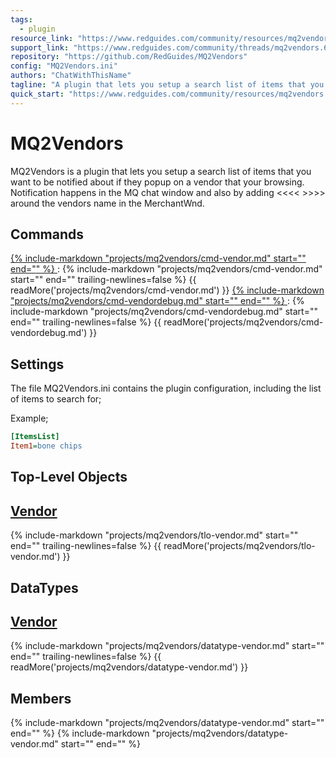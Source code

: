 ```yaml
---
tags:
  - plugin
resource_link: "https://www.redguides.com/community/resources/mq2vendors.206/"
support_link: "https://www.redguides.com/community/threads/mq2vendors.66898/"
repository: "https://github.com/RedGuides/MQ2Vendors"
config: "MQ2Vendors.ini"
authors: "ChatWithThisName"
tagline: "A plugin that lets you setup a search list of items that you want to be notified about if they popup on a vendor that your browsing."
quick_start: "https://www.redguides.com/community/resources/mq2vendors.206/"
---
```


# MQ2Vendors

<!--desc-start-->
MQ2Vendors is a plugin that lets you setup a search list of items that you want to be notified about if they popup on a vendor that your browsing. 
Notification happens in the MQ chat window and also by adding &lt;&lt;&lt;&lt; &gt;&gt;&gt;&gt; around the vendors name in the MerchantWnd.
<!--desc-end-->

## Commands

<a href="cmd-vendor/">
{% 
  include-markdown "projects/mq2vendors/cmd-vendor.md" 
  start="<!--cmd-syntax-start-->" 
  end="<!--cmd-syntax-end-->" 
%}
</a>
:    {% include-markdown "projects/mq2vendors/cmd-vendor.md" 
        start="<!--cmd-desc-start-->" 
        end="<!--cmd-desc-end-->" 
        trailing-newlines=false 
     %} {{ readMore('projects/mq2vendors/cmd-vendor.md') }}

<a href="cmd-vendordebug/">
{% 
  include-markdown "projects/mq2vendors/cmd-vendordebug.md" 
  start="<!--cmd-syntax-start-->" 
  end="<!--cmd-syntax-end-->" 
%}
</a>
:    {% include-markdown "projects/mq2vendors/cmd-vendordebug.md" 
        start="<!--cmd-desc-start-->" 
        end="<!--cmd-desc-end-->" 
        trailing-newlines=false 
     %} {{ readMore('projects/mq2vendors/cmd-vendordebug.md') }}

## Settings

The file MQ2Vendors.ini contains the plugin configuration, including the list of items to search for;

Example;

```ini
[ItemsList]
Item1=bone chips
```

## Top-Level Objects

## [Vendor](tlo-vendor.md)
{% include-markdown "projects/mq2vendors/tlo-vendor.md" start="<!--tlo-desc-start-->" end="<!--tlo-desc-end-->" trailing-newlines=false %} {{ readMore('projects/mq2vendors/tlo-vendor.md') }}

## DataTypes

## [Vendor](datatype-vendor.md)
{% include-markdown "projects/mq2vendors/datatype-vendor.md" start="<!--dt-desc-start-->" end="<!--dt-desc-end-->" trailing-newlines=false %} {{ readMore('projects/mq2vendors/datatype-vendor.md') }}

<h2>Members</h2>
{% include-markdown "projects/mq2vendors/datatype-vendor.md" start="<!--dt-members-start-->" end="<!--dt-members-end-->" %}
{% include-markdown "projects/mq2vendors/datatype-vendor.md" start="<!--dt-linkrefs-start-->" end="<!--dt-linkrefs-end-->" %}
